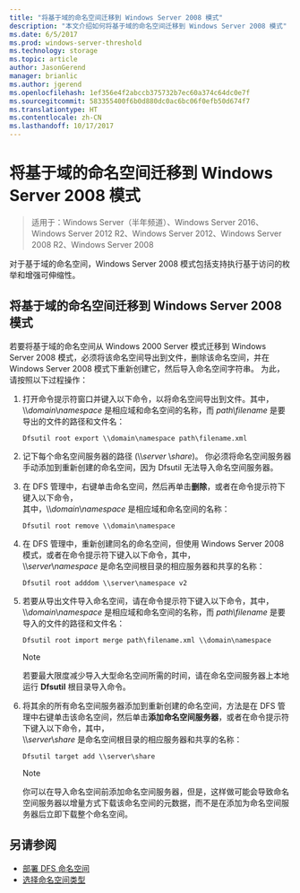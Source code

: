 ```yaml
---
title: "将基于域的命名空间迁移到 Windows Server 2008 模式"
description: "本文介绍如何将基于域的命名空间迁移到 Windows Server 2008 模式"
ms.date: 6/5/2017
ms.prod: windows-server-threshold
ms.technology: storage
ms.topic: article
author: JasonGerend
manager: brianlic
ms.author: jgerend
ms.openlocfilehash: 1ef356e4f2abccb375732b7ec60a374c64dc0e7f
ms.sourcegitcommit: 583355400f6b0d880dc0ac6bc06f0efb50d674f7
ms.translationtype: HT
ms.contentlocale: zh-CN
ms.lasthandoff: 10/17/2017
---
```

# <a name="migrate-a-domain-based-namespace-to-windows-server-2008-mode"></a>将基于域的命名空间迁移到 Windows Server 2008 模式

> 适用于：Windows Server（半年频道）、Windows Server 2016、Windows Server 2012 R2、Windows Server 2012、Windows Server 2008 R2、Windows Server 2008

对于基于域的命名空间，Windows Server 2008 模式包括支持执行基于访问的枚举和增强可伸缩性。

## <a name="to-migrate-a-domain-based-namespace-to-windows-server-2008-mode"></a>将基于域的命名空间迁移到 Windows Server 2008 模式

若要将基于域的命名空间从 Windows 2000 Server 模式迁移到 Windows Server 2008 模式，必须将该命名空间导出到文件，删除该命名空间，并在 Windows Server 2008 模式下重新创建它，然后导入命名空间字符串。 为此，请按照以下过程操作：

1.  打开命令提示符窗口并键入以下命令，以将命名空间导出到文件。其中，\\\\*domain*\\*namespace* 是相应域和命名空间的名称，而 *path\\filename* 是要导出的文件的路径和文件名：
     ```
     Dfsutil root export \\domain\namespace path\filename.xml 
     ```
2.  记下每个命名空间服务器的路径 (\\\\*server* \\*share*)。 你必须将命名空间服务器手动添加到重新创建的命名空间，因为 Dfsutil 无法导入命名空间服务器。
3.  在 DFS 管理中，右键单击命名空间，然后再单击**删除**，或者在命令提示符下键入以下命令， <br /> 其中，\\\\*domain*\\*namespace* 是相应域和命名空间的名称：
     ```
     Dfsutil root remove \\domain\namespace
     ```
4.  在 DFS 管理中，重新创建同名的命名空间，但使用 Windows Server 2008 模式，或者在命令提示符下键入以下命令，其中， <br /> \\\\*server*\\*namespace* 是命名空间根目录的相应服务器和共享的名称：
     ```
     Dfsutil root adddom \\server\namespace v2
     ```
5.  若要从导出文件导入命名空间，请在命令提示符下键入以下命令，其中， <br /> \\\\*domain*\\*namespace* 是相应域和命名空间的名称，而 *path\\filename* 是要导入的文件的路径和文件名：
     ```
     Dfsutil root import merge path\filename.xml \\domain\namespace
     ```

    > [!NOTE]
    > 若要最大限度减少导入大型命名空间所需的时间，请在命名空间服务器上本地运行 **Dfsutil** 根目录导入命令。
6.  将其余的所有命名空间服务器添加到重新创建的命名空间，方法是在 DFS 管理中右键单击该命名空间，然后单击**添加命名空间服务器**，或者在命令提示符下键入以下命令，其中， <br /> \\\\*server*\\*share* 是命名空间根目录的相应服务器和共享的名称：
     ```
     Dfsutil target add \\server\share 
     ```

    > [!NOTE]
    > 你可以在导入命名空间前添加命名空间服务器，但是，这样做可能会导致命名空间服务器以增量方式下载该命名空间的元数据，而不是在添加为命名空间服务器后立即下载整个命名空间。

## <a name="see-also"></a>另请参阅
-   [部署 DFS 命名空间](deploying-dfs-namespaces.md)
-   [选择命名空间类型](choose-a-namespace-type.md)
